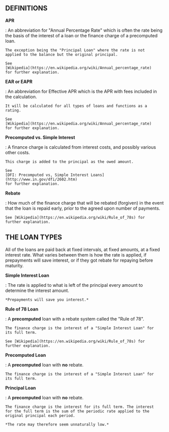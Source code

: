 ## DEFINITIONS

**APR**

:   An abbreviation for "Annual Percentage Rate" which is often the
    rate being the basis of the interest of a loan or the finance
    charge of a precomputed loan.

    The exception being the "Principal Loan" where the rate is not
    applied to the balance but the original principal.

    See
    [Wikipedia](https://en.wikipedia.org/wiki/Annual_percentage_rate)
    for further explanation.

**EAR or EAPR**

:   An abbreviation for Effective APR which is the APR with fees
    included in the calculation.

    It will be calculated for all types of loans and functions as a
    rating.

    See
    [Wikipedia](https://en.wikipedia.org/wiki/Annual_percentage_rate)
    for further explanation.

**Precomputed vs. Simple Interest**

:   A finance charge is calculated from interest costs, and possibly
    various other costs.

    This charge is added to the principal as the owed amount.

    See
    [DFI: Precomputed vs, Simple Interest Loans](http://www.in.gov/dfi/2602.htm)
    for further explanation.

**Rebate**

:   How much of the finance charge that will be rebated (forgiven) in
    the event that the loan is repaid early, prior to the agreed upon
    number of payments.

    See [Wikipedia](https://en.wikipedia.org/wiki/Rule_of_78s) for
    further explanation.

## THE LOAN TYPES

All of the loans are paid back at fixed intervals, at fixed amounts,
at a fixed interest rate. What varies between them is how the rate is
applied, if prepayments will save interest, or if they got rebate for
repaying before maturity.

**Simple Interest Loan**

:   The rate is applied to what is left of the principal every amount
    to determine the interest amount.

    *Prepayments will save you interest.*

**Rule of 78 Loan**

:   A **precomputed** loan with a rebate system called the "Rule of 78".

    The finance charge is the interest of a "Simple Interest Loan" for
    its full term.

    See [Wikipedia](https://en.wikipedia.org/wiki/Rule_of_78s) for
    further explanation.

**Precomputed Loan**

:   A **precomputed** loan with **no** rebate.

    The finance charge is the interest of a "Simple Interest Loan" for
    its full term.

**Principal Loan**

:   A **precomputed** loan with **no** rebate.

    The finance charge is the interest for its full term. The interest
    for the full term is the sum of the periodic rate applied to the
    original principal each period.

    *The rate may therefore seem unnaturally low.*
